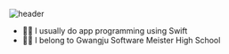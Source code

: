
![header](https://capsule-render.vercel.app/api?type=waving&color=gradient&height=270&section=header&text=You%20Jin&fontSize=77)

- ☝🏻 I usually do app programming using Swift 
- ✌🏻 I belong to Gwangju Software Meister High School
